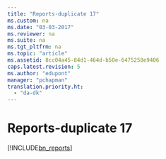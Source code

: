 ```yaml
---
title: "Reports-duplicate 17"
ms.custom: na
ms.date: "03-03-2017"
ms.reviewer: na
ms.suite: na
ms.tgt_pltfrm: na
ms.topic: "article"
ms.assetid: 8cc04a45-84d1-464d-b50e-6475258e9406
caps.latest.revision: 5
ms.author: "edupont"
manager: "pchapman"
translation.priority.ht: 
  - "da-dk"
---
```

# Reports-duplicate 17
[!INCLUDE[bn_reports](../../LocalFunctionalityForMicrosoftDynamicsNav2016/Australia/includes/bn_reports_md.md)]